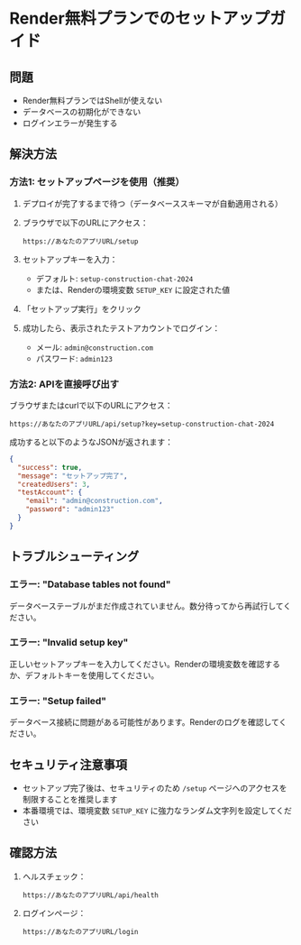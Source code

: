 # Render無料プランでのセットアップガイド

## 問題
- Render無料プランではShellが使えない
- データベースの初期化ができない
- ログインエラーが発生する

## 解決方法

### 方法1: セットアップページを使用（推奨）

1. デプロイが完了するまで待つ（データベーススキーマが自動適用される）

2. ブラウザで以下のURLにアクセス：
   ```
   https://あなたのアプリURL/setup
   ```

3. セットアップキーを入力：
   - デフォルト: `setup-construction-chat-2024`
   - または、Renderの環境変数 `SETUP_KEY` に設定された値

4. 「セットアップ実行」をクリック

5. 成功したら、表示されたテストアカウントでログイン：
   - メール: `admin@construction.com`
   - パスワード: `admin123`

### 方法2: APIを直接呼び出す

ブラウザまたはcurlで以下のURLにアクセス：
```
https://あなたのアプリURL/api/setup?key=setup-construction-chat-2024
```

成功すると以下のようなJSONが返されます：
```json
{
  "success": true,
  "message": "セットアップ完了",
  "createdUsers": 3,
  "testAccount": {
    "email": "admin@construction.com",
    "password": "admin123"
  }
}
```

## トラブルシューティング

### エラー: "Database tables not found"
データベーステーブルがまだ作成されていません。数分待ってから再試行してください。

### エラー: "Invalid setup key"
正しいセットアップキーを入力してください。Renderの環境変数を確認するか、デフォルトキーを使用してください。

### エラー: "Setup failed"
データベース接続に問題がある可能性があります。Renderのログを確認してください。

## セキュリティ注意事項

- セットアップ完了後は、セキュリティのため `/setup` ページへのアクセスを制限することを推奨します
- 本番環境では、環境変数 `SETUP_KEY` に強力なランダム文字列を設定してください

## 確認方法

1. ヘルスチェック：
   ```
   https://あなたのアプリURL/api/health
   ```

2. ログインページ：
   ```
   https://あなたのアプリURL/login
   ```